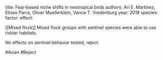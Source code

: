 
title: Fear‐based niche shifts in neotropical birds
authors: Ari E. Martínez, Eliseo Parra, Oliver Muellerklein, Vance T. Vredenburg
year: 2018
species: 
factor:
effect:

[[Mixed flock]]
Mixed flock groups with sentinel species were able to use riskier habitats.

No effects on sentinel behavior tested, reject.

#Avian #Reject 

